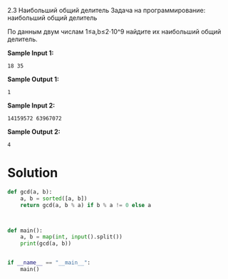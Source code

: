 2.3 Наибольший общий делитель Задача на программирование: наибольший общий делитель

По данным двум числам 1≤a,b≤2⋅10^9 найдите их наибольший общий делитель.

**Sample Input 1:**

```
18 35
```

**Sample Output 1:**

```
1
```

**Sample Input 2:**

```
14159572 63967072
```

**Sample Output 2:**

```
4
```

# Solution

```python
def gcd(a, b):
    a, b = sorted([a, b])
    return gcd(a, b % a) if b % a != 0 else a



def main():
    a, b = map(int, input().split())
    print(gcd(a, b))


if __name__ == "__main__":
    main()
```
